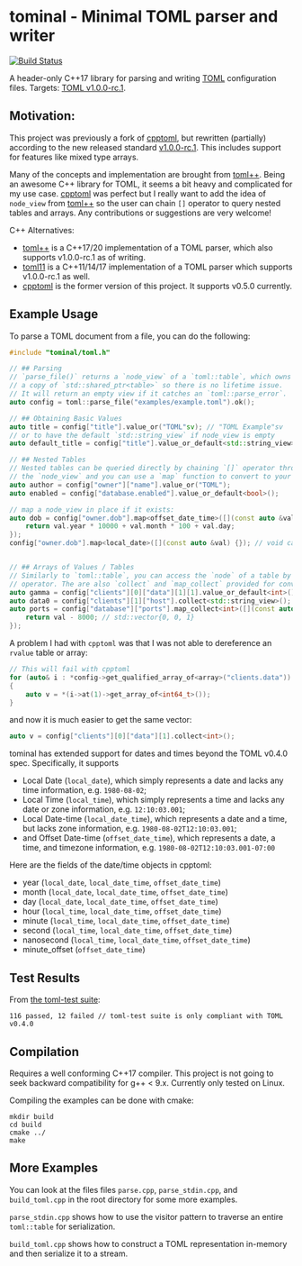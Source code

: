 # tominal - Minimal TOML parser and writer
[![Build Status](https://travis-ci.com/asdetrefle/tominal.svg?branch=master)](https://travis-ci.com/github/asdetrefle/tominal)

A header-only C++17 library for parsing and writing [TOML][toml] configuration files. Targets: [TOML v1.0.0-rc.1][currver].

## Motivation:

This project was previously a fork of [cpptoml][cpptoml], but rewritten (partially) according to the new released standard [v1.0.0-rc.1][currver]. This includes support for features like mixed type arrays.

Many of the concepts and implementation are brought from [toml++][tomlplusplus]. Being an awesome
C++ library for TOML, it seems a bit heavy and complicated for my use case. [cpptoml][cpptoml] was perfect but I really want to add the idea of `node_view` from [toml++][tomlplusplus] so the user can chain `[]` operator to query nested tables and arrays. Any contributions or suggestions are very welcome!



C++ Alternatives:
- [toml++][tomlplusplus] is a C++17/20 implementation of a TOML parser, which also supports v1.0.0-rc.1 as of writing.
- [toml11][toml11] is a C++11/14/17 implementation of a TOML parser which supports v1.0.0-rc.1 as well.
- [cpptoml][cpptoml] is the former version of this project. It supports v0.5.0 currently.

## Example Usage
To parse a TOML document from a file, you can do the following:

```cpp
#include "tominal/toml.h"

// ## Parsing
// `parse_file()` returns a `node_view` of a `toml::table`, which owns
// a copy of `std::shared_ptr<table>` so there is no lifetime issue.
// It will return an empty view if it catches an `toml::parse_error`.
auto config = toml::parse_file("examples/example.toml").ok();

// ## Obtaining Basic Values
auto title = config["title"].value_or("TOML"sv); // "TOML Example"sv
// or to have the default `std::string_view` if node_view is empty
auto default_title = config["title"].value_or_default<std::string_view>();

// ## Nested Tables
// Nested tables can be queried directly by chaining `[]` operator through
// the `node_view` and you can use a `map` function to convert to your data type
auto author = config["owner"]["name"].value_or("TOML");
auto enabled = config["database.enabled"].value_or_default<bool>();

// map a node_view in place if it exists:
auto dob = config["owner.dob"].map<offset_date_time>([](const auto &val) {
    return val.year * 10000 + val.month * 100 + val.day;
});
config["owner.dob"].map<local_date>([](const auto &val) {}); // void callback


// ## Arrays of Values / Tables
// Similarly to `toml::table`, you can access the `node` of a table by `[]`
// operator. The are also `collect` and `map_collect` provided for convenience:
auto gamma = config["clients"][0]["data"][1][1].value_or_default<int>();
auto data0 = config["clients"][1]["host"].collect<std::string_view>(); // std::vector{"omega"sv}
auto ports = config["database"]["ports"].map_collect<int>([](const auto &val) {
    return val - 8000; // std::vector{0, 0, 1}
});
```

A problem I had with `cpptoml` was that I was not able to dereference an `rvalue` table or array:

```cpp
// This will fail with cpptoml
for (auto& i : *config->get_qualified_array_of<array>("clients.data"))
{
    auto v = *(i->at(1)->get_array_of<int64_t>());
}
```

and now it is much easier to get the same vector:
```cpp
auto v = config["clients"][0]["data"][1].collect<int>();
```

tominal has extended support for dates and times beyond the TOML v0.4.0
spec. Specifically, it supports

- Local Date (`local_date`), which simply represents a date and lacks any time
  information, e.g. `1980-08-02`;
- Local Time (`local_time`), which simply represents a time and lacks any
  date or zone information, e.g. `12:10:03.001`;
- Local Date-time (`local_date_time`), which represents a date and a time,
  but lacks zone information, e.g. `1980-08-02T12:10:03.001`;
- and Offset Date-time (`offset_date_time`), which represents a date, a
  time, and timezone information, e.g. `1980-08-02T12:10:03.001-07:00`

Here are the fields of the date/time objects in cpptoml:

- year (`local_date`, `local_date_time`, `offset_date_time`)
- month (`local_date`, `local_date_time`, `offset_date_time`)
- day (`local_date`, `local_date_time`, `offset_date_time`)
- hour (`local_time`, `local_date_time`, `offset_date_time`)
- minute (`local_time`, `local_date_time`, `offset_date_time`)
- second (`local_time`, `local_date_time`, `offset_date_time`)
- nanosecond (`local_time`, `local_date_time`, `offset_date_time`)
- minute\_offset (`offset_date_time`)


## Test Results

From [the toml-test suite][toml-test]:

```
116 passed, 12 failed // toml-test suite is only compliant with TOML v0.4.0
```

## Compilation
Requires a well conforming C++17 compiler. This project is not going to seek backward
compatibility for g++ < 9.x. Currently only tested on Linux.

Compiling the examples can be done with cmake:

```
mkdir build
cd build
cmake ../
make
```

## More Examples
You can look at the files files `parse.cpp`, `parse_stdin.cpp`, and
`build_toml.cpp` in the root directory for some more examples.

`parse_stdin.cpp` shows how to use the visitor pattern to traverse an
entire `toml::table` for serialization.

`build_toml.cpp` shows how to construct a TOML representation in-memory and
then serialize it to a stream.

[currver]: https://github.com/toml-lang/toml/blob/master/versions/en/toml-v1.0.0-rc.1.md
[cpptoml]: https://github.com/skystrife/cpptoml
[toml]: https://github.com/toml-lang/toml
[toml-test]: https://github.com/BurntSushi/toml-test
[toml-test-fork]: https://github.com/skystrife/toml-test
[toml11]: https://github.com/ToruNiina/toml11
[tinytoml]: https://github.com/mayah/tinytoml
[boost.toml]: https://github.com/ToruNiina/Boost.toml
[tomlplusplus]: https://github.com/marzer/tomlplusplus

